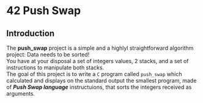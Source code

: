 # 42 Push Swap



## Introduction

The **push_swap**  project is a simple and a highlyl straightforward algorithm project: Data needs to be sorted!<br>
You have at your disposal a set of integers values, 2 stacks, and a set of instructions to manipulate both stacks.<br>
The goal of this project is to write a `C` program called `push_swap` which calculated and displays on the standard output the smallest program, made of ***Push Swap language*** instructuions, that sorts the integers received as arguments.


